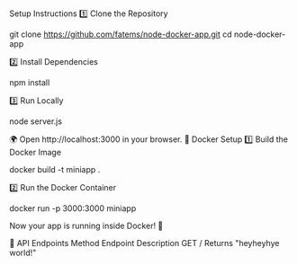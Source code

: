 Setup Instructions
1️⃣ Clone the Repository

git clone https://github.com/fatems/node-docker-app.git
cd node-docker-app

2️⃣ Install Dependencies

npm install

3️⃣ Run Locally

node server.js

🌍 Open http://localhost:3000 in your browser.
🐳 Docker Setup
1️⃣ Build the Docker Image

docker build -t miniapp .

2️⃣ Run the Docker Container

docker run -p 3000:3000 miniapp

Now your app is running inside Docker! 🚀


📜 API Endpoints
Method	Endpoint	Description
GET	/	Returns "heyheyhye world!"
